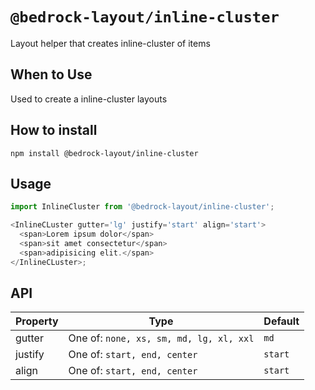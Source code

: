 # `@bedrock-layout/inline-cluster`

Layout helper that creates inline-cluster of items

## When to Use

Used to create a inline-cluster layouts

## How to install

`npm install @bedrock-layout/inline-cluster`

## Usage

```javascript
import InlineCluster from '@bedrock-layout/inline-cluster';

<InlineCLuster gutter='lg' justify='start' align='start'>
  <span>Lorem ipsum dolor</span>
  <span>sit amet consectetur</span>
  <span>adipisicing elit.</span>
</InlineCLuster>;
```

## API

| Property | Type                                    | Default |
| -------- | --------------------------------------- | ------- |
| gutter   | One of: `none, xs, sm, md, lg, xl, xxl` | `md`    |
| justify  | One of: `start, end, center`            | `start` |
| align    | One of: `start, end, center`            | `start` |
